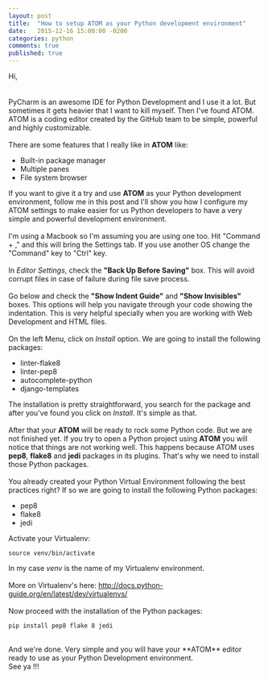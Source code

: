 ```yaml
---
layout: post
title:  "How to setup ATOM as your Python development environment"
date:   2015-12-16 15:00:00 -0200
categories: python
comments: true
published: true
---
```


Hi,  
<br />
<br />
PyCharm is an awesome IDE for Python Development and I use it a lot. But sometimes it gets heavier that I want to kill myself. Then I've found ATOM. ATOM is a coding editor created by the GitHub team to be simple, powerful and highly customizable.  
<br />
There are some features that I really like in **ATOM** like:

* Built-in package manager
* Multiple panes
* File system browser  

If you want to give it a try and use **ATOM** as your Python development environment, follow me in this post and I'll show you how I configure my ATOM settings to make easier for us Python developers to have a very simple and powerful development environment.
<br />  
I'm using a Macbook so I'm assuming you are using one too. Hit "Command + ," and this will bring the Settings tab. If you use another OS change the "Command" key to "Ctrl" key.
<br />  
In *Editor Settings*, check the **"Back Up Before Saving"** box. This will avoid corrupt files in case of failure during file save process.
<br />  
Go below and check the **"Show Indent Guide"** and **"Show Invisibles"** boxes. This options will help you navigate through your code showing the indentation. This is very helpful specially when you are working with Web Development and HTML files.
<br />  
On the left Menu, click on *Install* option. We are going to install the following packages:

* linter-flake8
* linter-pep8
* autocomplete-python
* django-templates

The installation is pretty straightforward, you search for the package and after you've found you click on *Install*. It's simple as that.
<br />  
After that your **ATOM** will be ready to rock some Python code. But we are not finished yet. If you try to open a Python project using **ATOM** you will notice that things are not working well.
This happens because ATOM uses **pep8**, **flake8** and **jedi** packages in its plugins. That's why we need to install those Python packages.
<br />  
You already created your Python Virtual Environment following the best practices right? If so we are going to install the following Python packages:

* pep8
* flake8
* jedi

Activate your Virtualenv:

```
source venv/bin/activate
```

In my case *venv* is the name of my Virtualenv environment.
<br />  
More on Virtualenv's here: http://docs.python-guide.org/en/latest/dev/virtualenvs/
<br />  
Now proceed with the installation of the Python packages:
<br />  
```
pip install pep8 flake 8 jedi
```
<br />  
And we're done. Very simple and you will have your **ATOM** editor ready to use as your Python Development environment.  
<br />  
See ya !!!
